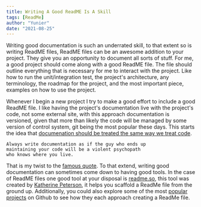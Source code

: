 ```yaml
---
title: Writing A Good ReadME Is A Skill
tags: [ReadMe]
author: "Yunier"
date: "2021-08-25"
---
```


Writing good documentation is such an underrated skill, to that extent so is writing ReadME files, ReadME files can be an awesome addition to your project. They give you an opportunity to document all sorts of stuff. For me, a good project should come along with a good ReadME file. The file should outline everything that is necessary for me to interact with the project. Like how to run the unit/integration test, the project's architecture, any terminology, the roadmap for the project, and the most important piece, examples on how to use the project. 

Whenever I begin a new project I try to make a good effort to include a good ReadME file. I like having the project's documentation live with the project's code, not some external site, with this approach documentation is versioned, given that more than likely the code will be managed by some version of control system, git being the most popular these days. This starts the idea that [documenation should be treated the same way we treat code](https://www.youtube.com/watch?v=uFGCaZmA6d4).

```
Always write documentation as if the guy who ends up 
maintaining your code will be a violent psychopath 
who knows where you live.
```

That is my twist to the [famous quote](http://wiki.c2.com/?CodeForTheMaintainer). To that extend, writing good documentation can sometimes come down to having good tools. In the case of ReadME files one good tool at your disposal is [readme.so](https://readme.so/), this tool was created by [Katherine Peterson](https://twitter.com/katherinecodes), it helps you scaffold a ReadMe file from the ground up. Additionally, you could also explore some of the most [popular projects](https://gitstar-ranking.com/repositories) on Github to see how they each approach creating a ReadMe file.